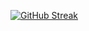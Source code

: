 [![GitHub Streak](https://github-readme-streak-stats.herokuapp.com/?user=afsaneh-sarboland)](https://git.io/streak-stats)
